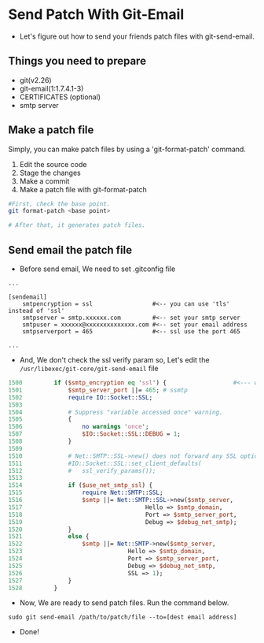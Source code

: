 <link rel="stylesheet" type="text/css" media="all" href="https://shlomo90.github.io/homepage.css" />

# Send Patch With Git-Email

* Let's figure out how to send your friends patch files with git-send-email.

## Things you need to prepare

* git(v2.26)
* git-email(1:1.7.4.1-3)
* CERTIFICATES (optional)
* smtp server

## Make a patch file

Simply, you can make patch files by using a 'git-format-patch' command.

1. Edit the source code
2. Stage the changes
3. Make a commit
4. Make a patch file with git-format-patch

``` bash
#First, check the base point.
git format-patch <base point>

# After that, it generates patch files.
```

## Send email the patch file

* Before send email, We need to set .gitconfig file

```
...

[sendemail]
    smtpencryption = ssl                 #<-- you can use 'tls' instead of 'ssl'
    smtpserver = smtp.xxxxxx.com         #<-- set your smtp server
    smtpuser = xxxxxx@xxxxxxxxxxxxxx.com #<-- set your email address
    smtpserverport = 465                 #<-- ssl use the port 465

...
```

* And, We don't check the ssl verify param so, Let's edit the `/usr/libexec/git-core/git-send-email` file

```perl
1500         if ($smtp_encryption eq 'ssl') {                   #<--- we use the 'ssl'
1501             $smtp_server_port ||= 465; # ssmtp
1502             require IO::Socket::SSL;
1503
1504             # Suppress "variable accessed once" warning.
1505             {
1506                 no warnings 'once';
1507                 $IO::Socket::SSL::DEBUG = 1;
1508             }
1509
1510             # Net::SMTP::SSL->new() does not forward any SSL options   #<-- we don't use the verify
1511             #IO::Socket::SSL::set_client_defaults(                     #    Let's comment this
1512             #   ssl_verify_params());
1513
1514             if ($use_net_smtp_ssl) {
1515                 require Net::SMTP::SSL;
1516                 $smtp ||= Net::SMTP::SSL->new($smtp_server,
1517                                   Hello => $smtp_domain,
1518                                   Port => $smtp_server_port,
1519                                   Debug => $debug_net_smtp);
1520             }
1521             else {
1522                 $smtp ||= Net::SMTP->new($smtp_server,
1523                              Hello => $smtp_domain,
1524                              Port => $smtp_server_port,
1525                              Debug => $debug_net_smtp,
1526                              SSL => 1);
1527             }
1528         }
```

* Now, We are ready to send patch files. Run the command below.

```
sudo git send-email /path/to/patch/file --to=[dest email address]
```

* Done!
